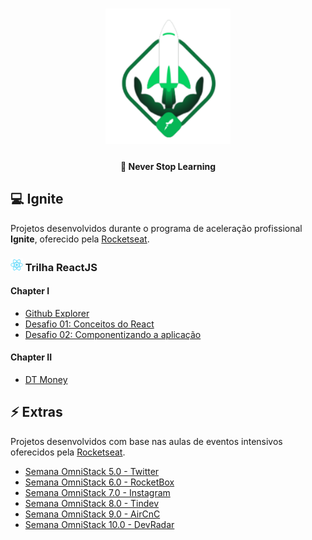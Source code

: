 <h1 align="center">
  <img src=".github/logo.svg" width="200px" alt="ignite" />
</h1>

<h4 align="center">
  🚀 Never Stop Learning
</h4>

## 💻 Ignite

Projetos desenvolvidos durante o programa de aceleração profissional **Ignite**, oferecido pela [Rocketseat][rocketseat].

<h3>
  <img src=".github/react-original.svg" width="20px" alt="react" >
  Trilha ReactJS
</h3>
  
#### Chapter I

- [Github Explorer](https://github.com/pablomaribondo/github-explorer)
- [Desafio 01: Conceitos do React](https://github.com/pablomaribondo/ignite-desafio01-reactjs)
- [Desafio 02: Componentizando a aplicação](https://github.com/pablomaribondo/ignite-desafio02-reactjs)

#### Chapter II

- [DT Money](https://github.com/pablomaribondo/dtmoney)

[rocketseat]: https://rocketseat.com.br/

## ⚡ Extras

Projetos desenvolvidos com base nas aulas de eventos intensivos oferecidos pela [Rocketseat][rocketseat].

- [Semana OmniStack 5.0 - Twitter](https://github.com/pablomaribondo/semana-omnistack-5)
- [Semana OmniStack 6.0 - RocketBox](https://github.com/pablomaribondo/semana-omnistack-6)
- [Semana OmniStack 7.0 - Instagram](https://github.com/pablomaribondo/semana-omnistack-7)
- [Semana OmniStack 8.0 - Tindev](https://github.com/pablomaribondo/semana-omnistack-8)
- [Semana OmniStack 9.0 - AirCnC](https://github.com/pablomaribondo/semana-omnistack-9)
- [Semana OmniStack 10.0 - DevRadar](https://github.com/pablomaribondo/semana-omnistack-10)
